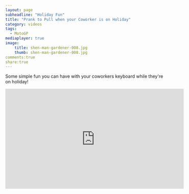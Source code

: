 ```yaml
---
layout: page
subheadline: "Holiday Fun"
title: "Prank to Pull when your Coworker is on Holiday"
category: videos
tags:
  - MotoGP
mediaplayer: true
image:
    title: shen-man-gardener-008.jpg
    thumb: shen-man-gardener-008.jpg
comments:true
share:true
---
```

Some simple fun you can have with your coworkers keyboard while they're on holiday!


<div class="flex-video widescreen youtube">
<iframe width="560" height="315" src="https://www.youtube.com/embed/8lD6Rd63FBs" frameborder="0" allowfullscreen></iframe>
</div>
